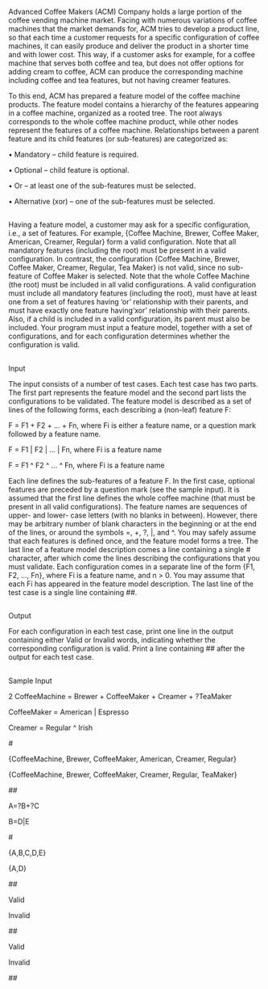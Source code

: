 Advanced Coffee Makers (ACM) Company holds a large portion of the coffee vending machine market.
Facing with numerous variations of coffee machines that the market demands for, ACM tries to develop a
product line, so that each time a customer requests for a specific configuration of coffee machines, it can
easily produce and deliver the product in a shorter time and with lower cost. This way, if a customer asks
for example, for a coffee machine that serves both coffee and tea, but does not offer options for adding
cream to coffee, ACM can produce the corresponding machine including coffee and tea features, but not
having creamer features.

To this end, ACM has prepared a feature model of the coffee machine products. The feature model
contains a hierarchy of the features appearing in a coffee machine, organized as a rooted tree. The root
always corresponds to the whole coffee machine product, while other nodes represent the features of a
coffee machine. Relationships between a parent feature and its child features (or sub-features) are
categorized as:

  • Mandatory – child feature is required.
  
  • Optional – child feature is optional.
  
  • Or – at least one of the sub-features must be selected.
  
  • Alternative (xor) – one of the sub-features must be selected.
##
Having a feature model, a customer may ask for a specific configuration, i.e., a set of features. For
example, {Coffee Machine, Brewer, Coffee Maker, American, Creamer, Regular} form a valid
configuration. Note that all mandatory features (including the root) must be present in a valid
configuration. In contrast, the configuration {Coffee Machine, Brewer, Coffee Maker, Creamer, Regular,
Tea Maker} is not valid, since no sub-feature of Coffee Maker is selected. Note that the whole Coffee
Machine (the root) must be included in all valid configurations.
A valid configuration must include all mandatory features (including the root), must have at least one
from a set of features having ‘or’ relationship with their parents, and must have exactly one feature having‘xor’ relationship with their parents. Also, if a child is included in a valid configuration, its parent must
also be included.
Your program must input a feature model, together with a set of configurations, and for each configuration
determines whether the configuration is valid.
##
Input

The input consists of a number of test cases. Each test case has two parts. The first part represents the
feature model and the second part lists the configurations to be validated. The feature model is described
as a set of lines of the following forms, each describing a (non-leaf) feature F:

F = F1 + F2 + ... + Fn, where Fi is either a feature name, or a question mark followed by a feature name.

F = F1 | F2 | ... | Fn, where Fi is a feature name

F = F1 ^ F2 ^ ... ^ Fn, where Fi is a feature name

Each line defines the sub-features of a feature F. In the first case, optional features are preceded by a
question mark (see the sample input). It is assumed that the first line defines the whole coffee machine
(that must be present in all valid configurations). The feature names are sequences of upper- and lower-
case letters (with no blanks in between). However, there may be arbitrary number of blank characters in
the beginning or at the end of the lines, or around the symbols =, +, ?, |, and ^. You may safely assume
that each features is defined once, and the feature model forms a tree.
The last line of a feature model description comes a line containing a single # character, after which come
the lines describing the configurations that you must validate. Each configuration comes in a separate line
of the form {F1, F2, ..., Fn}, where Fi is a feature name, and n > 0. You may assume that each Fi has
appeared in the feature model description. The last line of the test case is a single line containing ##.
##
Output

For each configuration in each test case, print one line in the output containing either Valid or Invalid
words, indicating whether the corresponding configuration is valid. Print a line containing ## after the
output for each test case.
##
Sample Input

2
CoffeeMachine = Brewer + CoffeeMaker + Creamer + ?TeaMaker

CoffeeMaker = American | Espresso

Creamer = Regular ^ Irish

\#

{CoffeeMachine, Brewer, CoffeeMaker, American, Creamer, Regular}

{CoffeeMachine, Brewer, CoffeeMaker, Creamer, Regular, TeaMaker}

\#\#

A=?B+?C

B=D|E

\#

{A,B,C,D,E}

{A,D}

\#\#

Valid

Invalid

\#\#

Valid

Invalid

\#\#
